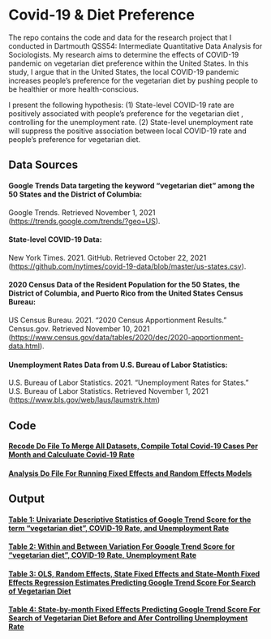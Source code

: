 # Covid-19 & Diet Preference
The repo contains the code and data for the research project that I conducted in Dartmouth QSS54: Intermediate Quantitative Data Analysis for Sociologists. My research aims to determine the effects of COVID-19 pandemic on vegetarian diet preference within the United States. In this study, I argue that in the United States, the local COVID-19 pandemic increases people’s preference for the vegetarian diet by pushing people to be healthier or more health-conscious.

I present the following hypothesis:
(1) State-level COVID-19 rate are positively associated with people’s preference for the vegetarian diet , controlling for the unemployment rate.
(2) State-level unemployment rate will suppress the positive association between local COVID-19 rate and people’s preference for vegetarian diet.
## Data Sources
#### Google Trends Data targeting the keyword “vegetarian diet” among the 50 States and the District of Columbia: 
Google Trends. Retrieved November 1, 2021 (https://trends.google.com/trends/?geo=US).

#### State-level COVID-19 Data: 
New York Times. 2021. GitHub. Retrieved October 22, 2021 (https://github.com/nytimes/covid-19-data/blob/master/us-states.csv).

#### 2020 Census Data of the Resident Population for the 50 States, the District of Columbia, and Puerto Rico from the United States Census Bureau: 
US Census Bureau. 2021. “2020 Census Apportionment Results.” Census.gov. Retrieved November 10, 2021 (https://www.census.gov/data/tables/2020/dec/2020-apportionment-data.html).

#### Unemployment Rates Data from U.S. Bureau of Labor Statistics: 
U.S. Bureau of Labor Statistics. 2021. “Unemployment Rates for States.” U.S. Bureau of Labor Statistics. Retrieved November 1, 2021 (https://www.bls.gov/web/laus/laumstrk.htm)

## Code
#### [Recode Do File To Merge All Datasets, Compile Total Covid-19 Cases Per Month and Calculuate Covid-19 Rate](https://github.com/euniceyliu/Covid19-DietPreference/blob/main/code/covid%26diet_recode.do)

#### [Analysis Do File For Running Fixed Effects and Random Effects Models](https://github.com/euniceyliu/Covid19-DietPreference/blob/main/code/covid%26diet_analysis.do)


## Output
#### [Table 1: Univariate Descriptive Statistics of Google Trend Score for the term “vegetarian diet”, COVID-19  Rate, and Unemployment Rate](https://github.com/euniceyliu/Covid19-DietPreference/blob/main/output/table1_univariate_descriptive_statistics.pdf)

#### [Table 2: Within and Between Variation For Google Trend Score for “vegetarian diet”, COVID-19  Rate, Unemployment Rate](https://github.com/euniceyliu/Covid19-DietPreference/blob/main/output/table2_within_between_variation%20.pdf)

#### [Table 3: OLS, Random Effects, State Fixed Effects and State-Month Fixed Effects Regression Estimates Predicting Google Trend Score For Search of Vegetarian Diet](https://github.com/euniceyliu/Covid19-DietPreference/blob/main/output/table3_regression_models.pdf)

#### [Table 4: State-by-month Fixed Effects Predicting Google Trend Score For Search of Vegetarian Diet Before and Afer Controlling Unemployment Rate](https://github.com/euniceyliu/Covid19-DietPreference/blob/main/output/table4_control_unemployment.pdf)

